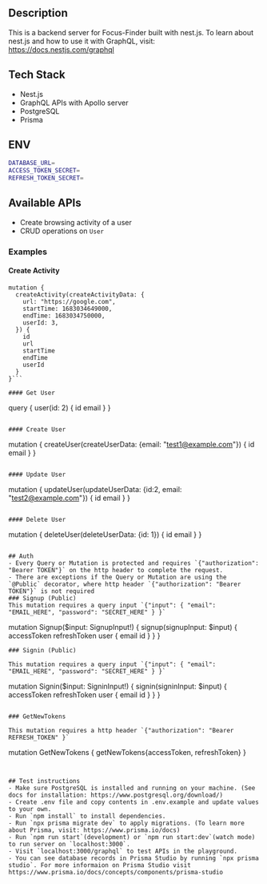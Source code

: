 ## Description

This is a backend server for Focus-Finder built with nest.js. To learn about nest.js and how to use it with GraphQL, visit: https://docs.nestjs.com/graphql

## Tech Stack
- Nest.js
- GraphQL APIs with Apollo server
- PostgreSQL
- Prisma

## ENV 
``` bash
DATABASE_URL=
ACCESS_TOKEN_SECRET=
REFRESH_TOKEN_SECRET=
```

## Available APIs

- Create browsing activity of a user
- CRUD operations on `User` 

### Examples

#### Create Activity
```
mutation {
  createActivity(createActivityData: {
    url: "https://google.com",
    startTime: 1683034649000,
    endTime: 1683034750000,
    userId: 3,
  }) {
    id
    url
    startTime
    endTime
    userId
  }
}```

#### Get User
```
query {
  user(id: 2) {
    id
    email
  }
}
```

#### Create User
```
mutation {
  createUser(createUserData: {email: "test1@example.com"}) {
    id
    email
  }
}
```

#### Update User
```
mutation {
  updateUser(updateUserData: {id:2, email: "test2@example.com"}) {
    id
    email
  }
}
```

#### Delete User
```
mutation {
  deleteUser(deleteUserData: {id: 1}) {
    id
    email
  }
}
```

## Auth
- Every Query or Mutation is protected and requires `{"authorization": "Bearer TOKEN"}` on the http header to complete the request. 
- There are exceptions if the Query or Mutation are using the `@Public` decorator, where http header `{"authorization": "Bearer TOKEN"}` is not required
### Signup (Public)
This mutation requires a query input `{"input": { "email": "EMAIL_HERE", "password": "SECRET_HERE" } }`
```
mutation Signup($input: SignupInput!) {
  signup(signupInput: $input) {
    accessToken
    refreshToken
    user {
      email
      id
    }
  }
}
```
### Signin (Public)

This mutation requires a query input `{"input": { "email": "EMAIL_HERE", "password": "SECRET_HERE" } }`
```
mutation Signin($input: SigninInput!) {
  signin(signinInput: $input) {
    accessToken
    refreshToken
    user {
      email
      id
    }
  }
}
```

### GetNewTokens

This mutation requires a http header `{"authorization": "Bearer REFRESH_TOKEN" }`
```
mutation GetNewTokens {
	getNewTokens{accessToken, refreshToken}
}
```


## Test instructions
- Make sure PostgreSQL is installed and running on your machine. (See docs for installation: https://www.postgresql.org/download/)
- Create .env file and copy contents in .env.example and update values to your own.
- Run `npm install` to install dependencies.
- Run `npx prisma migrate dev` to apply migrations. (To learn more about Prisma, visit: https://www.prisma.io/docs)
- Run `npm run start`(development) or `npm run start:dev`(watch mode) to run server on `localhost:3000`.
- Visit `localhost:3000/graphql` to test APIs in the playground.
- You can see database records in Prisma Studio by running `npx prisma studio`. For more informaion on Prisma Studio visit https://www.prisma.io/docs/concepts/components/prisma-studio

